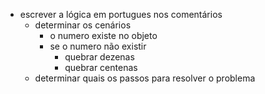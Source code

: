 - escrever a lógica em portugues nos comentários
	- determinar os cenários
		- o numero existe no objeto
		- se o numero não existir
			- quebrar dezenas
			- quebrar centenas
	- determinar quais os passos para resolver o problema
